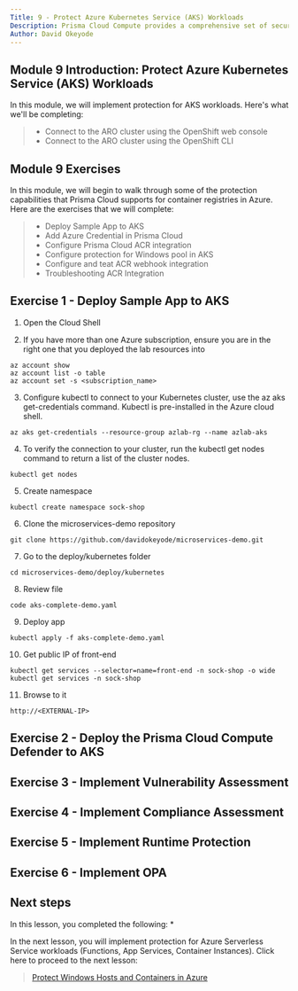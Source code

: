 ```yaml
---
Title: 9 - Protect Azure Kubernetes Service (AKS) Workloads
Description: Prisma Cloud Compute provides a comprehensive set of security capabilities to protect containerized workloads everywhere including AKS
Author: David Okeyode
---
```

## Module 9 Introduction: Protect Azure Kubernetes Service (AKS) Workloads

In this module, we will implement protection for AKS workloads. Here's what we'll be completing:

> * Connect to the ARO cluster using the OpenShift web console
> * Connect to the ARO cluster using the OpenShift CLI

## Module 9 Exercises

In this module, we will begin to walk through some of the protection capabilities that Prisma Cloud supports for container registries in Azure. Here are the exercises that we will complete:

> * Deploy Sample App to AKS
> * Add Azure Credential in Prisma Cloud
> * Configure Prisma Cloud ACR integration
> * Configure protection for Windows pool in AKS
> * Configure and teat ACR webhook integration
> * Troubleshooting ACR Integration


## Exercise 1 - Deploy Sample App to AKS

1. Open the Cloud Shell

2. If you have more than one Azure subscription, ensure you are in the right one that you deployed the lab resources into
```
az account show
az account list -o table
az account set -s <subscription_name>
```

3. Configure kubectl to connect to your Kubernetes cluster, use the az aks get-credentials command. Kubectl is pre-installed in the Azure cloud shell. 
```
az aks get-credentials --resource-group azlab-rg --name azlab-aks
```

4. To verify the connection to your cluster, run the kubectl get nodes command to return a list of the cluster nodes.
```
kubectl get nodes
```

5. Create namespace
```
kubectl create namespace sock-shop
```

6. Clone the microservices-demo repository
```
git clone https://github.com/davidokeyode/microservices-demo.git
```

7. Go to the deploy/kubernetes folder
```
cd microservices-demo/deploy/kubernetes
```

8. Review file
```
code aks-complete-demo.yaml
```

9. Deploy app
```
kubectl apply -f aks-complete-demo.yaml
```

10. Get public IP of front-end
```
kubectl get services --selector=name=front-end -n sock-shop -o wide
kubectl get services -n sock-shop
```

11. Browse to it
```
http://<EXTERNAL-IP>
```

## Exercise 2 - Deploy the Prisma Cloud Compute Defender to AKS


## Exercise 3 - Implement Vulnerability Assessment

## Exercise 4 - Implement Compliance Assessment

## Exercise 5 - Implement Runtime Protection

## Exercise 6 - Implement OPA

## Next steps

In this lesson, you completed the following:
* 

In the next lesson, you will implement protection for Azure Serverless Service workloads (Functions, App Services, Container Instances). Click here to proceed to the next lesson:
> [Protect Windows Hosts and Containers in Azure](7-protect-windows-hosts-and-containers.md)
